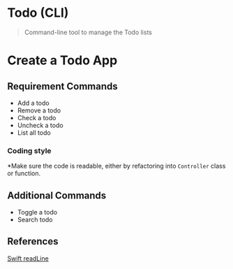 # Todo (CLI)

> Command-line tool to manage the Todo lists

# Create a Todo App

## Requirement Commands

* Add a todo
* Remove a todo
* Check a todo
* Uncheck a todo
* List all todo

### Coding style
*Make sure the code is readable, either by refactoring into `Controller` class or function.

## Additional Commands
* Toggle a todo
* Search todo

## References
[Swift readLine](https://www.digitalocean.com/community/tutorials/swift-readline-swift-print)
